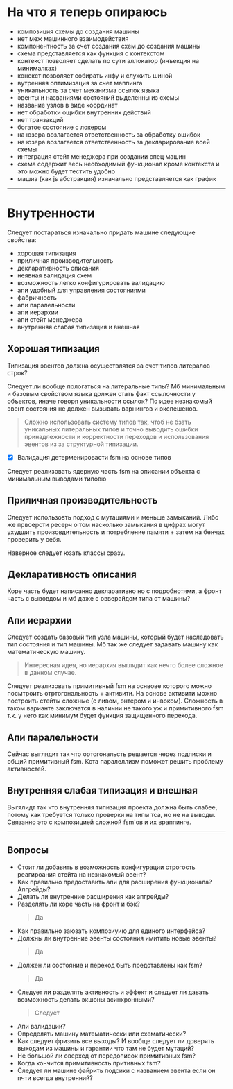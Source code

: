 # На что я теперь опираюсь

- композиция схемы до создания машины
- нет меж машинного взаимодействия
- компонентность за счет создания схем до создания машины
- схема представляется как функция с контекстом
- контекст позволяет сделать по сути аллокатор (инъекция на минималках)
- конекст позволяет собирать инфу и служить шиной
- вутренняя оптимизация за счет маппинга
- уникальность за счет механизма ссылок языка
- эвенты и названиями состояний выделенны из схемы
- название узлов в виде координат
- нет обработки ощибки внутренних действий
- нет транзакций
- богатое состояние с локером
- на юзера возлагается ответственность за обработку ошибок
- на юзера возлагается ответственность за декларирование всей схемы
- интеграция стейт менеджера при создании спец машин
- схема содержит весь необходимый функционал кроме контекста и это можно будет тестить удобно
- машиа (как js абстракция) изначально представляется как график

---

# Внутренности

Следует постараться изначально придать машине следующие свойства:

- хорошая типизация
- приличная производительность
- декларативность описания
- неявная валидация схем
- возможность легко конфигурировать валидацию
- апи удобный для управления состояниями
- фабричность
- апи паралельности
- апи иерархии
- апи стейт менеджера
- внутренняя слабая типизация и внешная

## Хорошая типизация

Типизация эвентов должна осуществлятся за счет типов литералов строк?

Следует ли вообще пологаться на литеральные типы? Мб минимальным и базовым свойством языка должен стать факт
ссылочности у объектов, иначе говоря уникальности ссылок? По идее незнакомый эвент состояния не должен
вызывать варнингов и экспешенов.

> Сложно использовать систему типов так, чтоб не бзать уникальных литеральных типов и точно выводить
> ошибки принадлежности и корректности переходов и использования эвентов из за структурной типизации.

- [x] Валидация детерменировасти fsm на основе типов

Следует реализовать ядерную часть fsm на описании объекта с минимальным выводами типовю

## Приличная производительность

Следует использовть подход с мутациями и меньше замыканий. Либо же првоерсти ресерч о том насколько замыкания в цифрах
могут ухудшить произовдительность и потребление памяти + затем на бенчах проверить у себя.

Наверное следует юзать классы сразу.

## Декларативность описания

Коре часть будет написанно декларативно но с подробнотями, а фронт часть с вывовдом и мб даже с овверайдом типа от машины?

## Апи иерархии

Следует создать базовый тип узла машины, который будет наследовать тип состояния и тип машины.
Мб так же следует задавать машину как математическую машину.

> Интересная идея, но иерархия выглядит как нечто более сложное в данном случае.

Следует реализовать примитивный fsm на оснвове которого можно посмтроить отртогональность + активити. На основе активити
можно построить стейты сложные (с ливом, энтером и инвоком). Сложность в таком варианте заключатся в наличии не такого
уж и примитивного fsm т.к. у него как минимум будет функция защищенного перехода.

## Апи паралельности

Сейчас выглядит так что ортогональсть решается через подписки и общий примитивный fsm. Кста паралеллизм поможет
решить проблему активностей.

## Внутренняя слабая типизация и внешная

Выгялидт так что внутренняя типизация проекта должна быть слабее, потому как требуется только проверки на типы
тса, но не на выводы. Связанно это с композицией сложной fsm'ов и их враппинге.

---

## Вопросы

- Стоит ли добавить в возможность конфигурации строгость реагироания стейта на незнакомый эвент?
- Как правильно предоставить апи для расширения функционала? Апгрейды?
- Делать ли внутренние расширения как апгрейды?
- Разделять ли коре часть на фронт и бэк?
  > Да
- Как правильно заюзать композиуию для единого интерфейса?
- Должны ли внутренние эвенты состояния имитить новые эвенты?
  > Да
- Должен ли состояние и переход быть представлены как fsm?
  > Да
- Следует ли разделять активность и эффект и следует ли давать возможность делать экшоны асинхронными?
  > Следует
- Апи валидации?
- Определять машину математически или схематически?
- Как следует фризить все выходы? И вообще следует ли доверять выходам из машины и гарантии что там
  не будет мутаций?
- Не большой ли оверхед от передописок примитивных fsm?
- Когда кончится примитивность притивных fsm?
- Следует ли машине файрить подсики с названием эвента если он пчти всегда внутренний?
